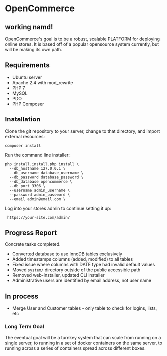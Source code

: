 # OpenCommerce

## working namd!

OpenCommerce's goal is to be a robust, scalable PLATFORM for deploying online stores. It is based off of a popular opensource system currently, but will be making its own path.

## Requirements

- Ubuntu server
- Apache 2.4 with mod_rewrite
- PHP 7
- MySQL
- PDO 
- PHP Composer


## Installation

Clone the git repository to your server, change to that directory, and import external resources:

    composer install

Run the command line installer:
    
    php install.install.php install \
      --db_hostname 127.0.0.1 \
      --db_username database_username \
      --db_password database_password \
      --db_database opencommerce \
      --db_port 3306 \
      --username admin_username \
      --password admin_password \
      --email admin@email.com \
      
Log into your stores admin to continue setting it up:

     https://your-site.com/admin/
     
## Progress Report
Concrete tasks completed.

- Converted database to use InnoDB tables exclusively
- Added timestamps columns (added, modified) to all tables
- Fixed issue where columns with DATE type had invalid default values
- Moved `system/` directory outside of the public accessible path
- Removed web-installer, updated CLI installer
- Administrative users are identified by email address, not user name

## In process
- Merge User and Customer tables - only table to check for logins, lists, etc


### Long Term Goal

The eventual goal will be a turnkey system that can scale from running on a single server, to running in a set of docker containers on the same server, to running across a series of containers spread across different boxes.
